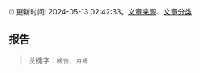 :alarm_clock: 更新时间: 2024-05-13 02:42:33。[文章来源](/README.md)、[文章分类](/TAGS.md)

## 报告


> 关键字：`报告`、`月报`



